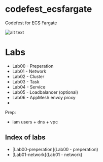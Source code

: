 # codefest_ecsfargate
Codefest for ECS Fargate

![alt text](https://github.com/terra10/codefest_ecsfargate/raw/master/banner.jpg "Codefest")

# Labs
- Lab00 - Preperation
- Lab01 - Network
- Lab02 - Cluster
- Lab03 - Task
- Lab04 - Service
- Lab05 - Loadbalancer (optional)
- Lab06 - AppMesh envoy proxy
- 

Prep:
- iam users + dns + vpc

## Index of labs
* [Lab00-preperation](Lab00 - preperation)
* [Lab01-network](Lab01 - network)